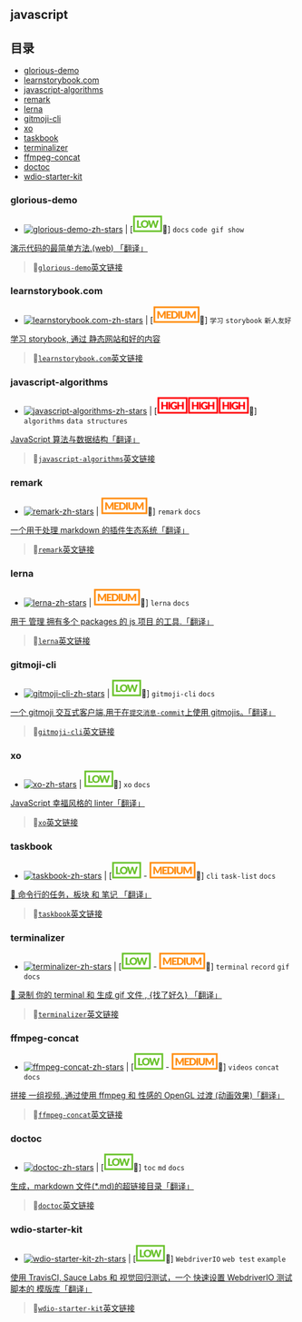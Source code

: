 ## javascript

## 目录

<!-- START doctoc generated TOC please keep comment here to allow auto update -->
<!-- DON'T EDIT THIS SECTION, INSTEAD RE-RUN doctoc TO UPDATE -->


- [glorious-demo](#glorious-demo)
- [learnstorybook.com](#learnstorybookcom)
- [javascript-algorithms](#javascript-algorithms)
- [remark](#remark)
- [lerna](#lerna)
- [gitmoji-cli](#gitmoji-cli)
- [xo](#xo)
- [taskbook](#taskbook)
- [terminalizer](#terminalizer)
- [ffmpeg-concat](#ffmpeg-concat)
- [doctoc](#doctoc)
- [wdio-starter-kit](#wdio-starter-kit)

<!-- END doctoc generated TOC please keep comment here to allow auto update -->

### glorious-demo

- [![glorious-demo-zh-stars]][glorious-demo-zh] | [![low](./low.svg)📖] `docs` `code gif show`

[ 演示代码的最简单方法.(web) 「翻译」][glorious-demo-zh]

> 🔗[`glorious-demo`英文链接](https://github.com/glorious-codes/glorious-demo)

[glorious-demo-zh-stars]: https://img.shields.io/github/stars/chinanf-boy/glorious-demo-zh.svg
[glorious-demo-zh]: https://github.com/chinanf-boy/glorious-demo-zh

### learnstorybook.com

- [![learnstorybook.com-zh-stars]][learnstorybook.com-zh] | [![medium](./medium.svg)📖] `学习` `storybook` `新人友好`

[学习 storybook, 通过 静态网站和好的内容 ][learnstorybook.com-zh]

> 🔗[`learnstorybook.com`英文链接](https://github.com/chromaui/learnstorybook.com)

[learnstorybook.com-zh-stars]: https://img.shields.io/github/stars/chinanf-boy/learnstorybook.com-zh.svg
[learnstorybook.com-zh]: https://github.com/chinanf-boy/learnstorybook.com-zh

### javascript-algorithms

- [![javascript-algorithms-zh-stars]][javascript-algorithms-zh] | [![high](./high.svg)![high](./high.svg)![high](./high.svg)📖] `algorithms` `data structures`

[JavaScript 算法与数据结构「翻译」 ][javascript-algorithms-zh]

> 🔗[`javascript-algorithms`英文链接](https://github.com/trekhleb/javascript-algorithms)

[javascript-algorithms-zh-stars]: https://img.shields.io/github/stars/chinanf-boy/javascript-algorithms-zh.svg
[javascript-algorithms-zh]: https://github.com/chinanf-boy/javascript-algorithms-zh

### remark

- [![remark-zh-stars]][remark-zh] | ![medium](./medium.svg)📖] `remark` `docs`

[ 一个用于处理 markdown 的插件生态系统「翻译」 ][remark-zh]

> 🔗[`remark`英文链接](https://github.com/remarkjs/remark)

[remark-zh-stars]: https://img.shields.io/github/stars/chinanf-boy/remark-zh.svg
[remark-zh]: https://github.com/chinanf-boy/remark-zh

### lerna

- [![lerna-zh-stars]][lerna-zh] | ![medium](./medium.svg)📖] `lerna` `docs`

[用于 管理 拥有多个 packages 的 js 项目 的工具.「翻译」 ][lerna-zh]

> 🔗[`lerna`英文链接](https://github.com/lerna/lerna)

[lerna-zh-stars]: https://img.shields.io/github/stars/chinanf-boy/lerna-zh.svg
[lerna-zh]: https://github.com/chinanf-boy/lerna-zh

### gitmoji-cli

- [![gitmoji-cli-zh-stars]][gitmoji-cli-zh] | ![low](./low.svg)📖] `gitmoji-cli` `docs`

[ 一个 gitmoji 交互式客户端,用于在`提交消息-commit`上使用 gitmojis。「翻译」 ][gitmoji-cli-zh]

> 🔗[`gitmoji-cli`英文链接](https://github.com/carloscuesta/gitmoji-cli)

[gitmoji-cli-zh-stars]: https://img.shields.io/github/stars/chinanf-boy/gitmoji-cli-zh.svg
[gitmoji-cli-zh]: https://github.com/chinanf-boy/gitmoji-cli-zh

### xo

- [![xo-zh-stars]][xo-zh] | ![low](./low.svg)📖] `xo` `docs`

[JavaScript 幸福风格的 linter「翻译」 ][xo-zh]

> 🔗[`xo`英文链接](https://github.com/xojs/xo)

[xo-zh-stars]: https://img.shields.io/github/stars/chinanf-boy/xo-zh.svg
[xo-zh]: https://github.com/chinanf-boy/xo-zh

### taskbook

- [![taskbook-zh-stars]][taskbook-zh] | [![low](./low.svg) - ![medium](./medium.svg)📖] `cli` `task-list` `docs`

[📓 命令行的任务，板块 和 笔记 「翻译」 ][taskbook-zh]

> 🔗[`taskbook`英文链接](https://github.com/klauscfhq/taskbook)

[taskbook-zh-stars]: https://img.shields.io/github/stars/chinanf-boy/taskbook-zh.svg
[taskbook-zh]: https://github.com/chinanf-boy/taskbook-zh

### terminalizer

- [![terminalizer-zh-stars]][terminalizer-zh] | [![low](./low.svg) - ![medium](./medium.svg)📖] `terminal` `record` `gif` `docs`

[📓 录制 你的 terminal 和 生成 gif 文件 , {找了好久} 「翻译」 ][terminalizer-zh]

> 🔗[`terminalizer`英文链接](https://github.com/faressoft/terminalizer)

[terminalizer-zh-stars]: https://img.shields.io/github/stars/chinanf-boy/terminalizer-zh.svg
[terminalizer-zh]: https://github.com/chinanf-boy/terminalizer-zh

### ffmpeg-concat

- [![ffmpeg-concat-zh-stars]][ffmpeg-concat-zh] | [![low](./low.svg) - ![medium](./medium.svg)📖] `videos` `concat` `docs`

[拼接 一组视频.,通过使用 ffmpeg 和 性感的 OpenGL 过渡 (动画效果)「翻译」 ][ffmpeg-concat-zh]

> 🔗[`ffmpeg-concat`英文链接](https://github.com/transitive-bullshit/ffmpeg-concat)

[ffmpeg-concat-zh-stars]: https://img.shields.io/github/stars/chinanf-boy/ffmpeg-concat-zh.svg
[ffmpeg-concat-zh]: https://github.com/chinanf-boy/ffmpeg-concat-zh

### doctoc

- [![doctoc-zh-stars]][doctoc-zh] | [![low](./low.svg)📖] `toc` `md` `docs`

[生成，markdown 文件(*.md)的超链接目录「翻译」 ][doctoc-zh]

> 🔗[`doctoc`英文链接](https://github.com/thlorenz/doctoc)

[doctoc-zh-stars]: https://img.shields.io/github/stars/chinanf-boy/doctoc-zh.svg
[doctoc-zh]: https://github.com/chinanf-boy/doctoc-zh

### wdio-starter-kit

- [![wdio-starter-kit-zh-stars]][wdio-starter-kit-zh] | [![low](./low.svg)📖] `WebdriverIO` `web test` `example`

[使用 TravisCI, Sauce Labs 和 视觉回归测试，一个 快速设置 WebdriverIO 测试脚本的 模版库「翻译」 ][wdio-starter-kit-zh]

> 🔗[`wdio-starter-kit`英文链接](https://github.com/klamping/wdio-starter-kit)

[wdio-starter-kit-zh-stars]: https://img.shields.io/github/stars/chinanf-boy/wdio-starter-kit-zh.svg
[wdio-starter-kit-zh]: https://github.com/chinanf-boy/wdio-starter-kit-zh
